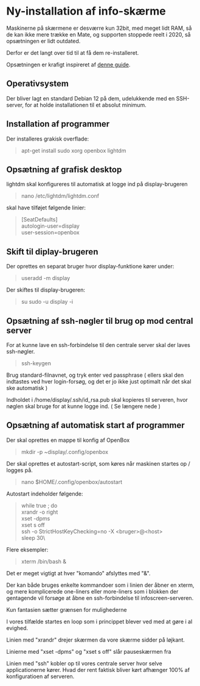 # Ny-installation af info-skærme

Maskinerne på skærmene er desværre kun 32bit, med meget lidt RAM, så de kan ikke mere trække en Mate, og supporten stoppede reelt i 2020, så opsætningen er lidt outdated.

Derfor er det langt over tid til at få dem re-installeret.

Opsætningen er krafigt inspireret af [denne guide](https://www.willhaley.com/blog/debian-fullscreen-gui-kiosk/).

## Operativsystem

Der bliver lagt en standard Debian 12 på dem, udelukkende med en SSH-server, for at holde installationen til et absolut minimum.

## Installation af programmer

Der installeres grakisk overflade:

>  apt-get install sudo xorg openbox lightdm

## Opsætning af grafisk desktop

lightdm skal konfigureres til automatisk at logge ind på display-brugeren

> nano /etc/lightdm/lightdm.conf

skal have tilføjet følgende linier:

> [SeatDefaults]\
> autologin-user=display\
> user-session=openbox

## Skift til diplay-brugeren

Der oprettes en separat bruger hvor display-funktione kører under:

>  useradd -m display

Der skiftes til display-brugeren:

> su sudo -u display -i

## Opsætning af ssh-nøgler til brug op mod central server

For at kunne lave en ssh-forbindelse til den centrale server skal der laves ssh-nøgler.

> ssh-keygen

Brug standard-filnavnet, og tryk enter ved passphrase ( ellers skal den indtastes ved hver login-forsøg, og det er jo ikke just optimalt når det skal ske automatisk )

Indholdet i /home/display/.ssh/id_rsa.pub skal kopieres til serveren, hvor nøglen skal bruge for at kunne logge ind. ( Se længere nede )


## Opsætning af automatisk start af programmer

Der skal oprettes en mappe til konfig af OpenBox

> mkdir -p ~display/.config/openbox

Der skal oprettes et autostart-script, som køres når maskinen startes op / logges på.

> nano $HOME/.config/openbox/autostart

Autostart indeholder følgende:

> while true ; do\
>     xrandr -o right\
>     xset -dpms\
>     xset s off\
>     ssh -o StrictHostKeyChecking=no -X &lt;bruger&gt;@&lt;host&gt;\
>     sleep 30\

Flere eksempler:

> xterm /bin/bash &

Det er meget vigtigt at hver "komando" afslyttes med "&".

Der kan både bruges enkelte kommandoer som i linien der åbner en xterm,
og mere komplicerede one-liners eller more-liners som i blokken der gentagende vil forsøge at åbne en ssh-forbindelse til infoscreen-serveren.

Kun fantasien sætter grænsen for mulighederne

I vores tilfælde startes en loop som i princippet blever ved med at gøre i al evighed.

Linien med "xrandr" drejer skærmen da vore skærme sidder på løjkant.

Linierne med "xset -dpms" og "xset s off" slår pauseskærmen fra

Linien med "ssh" kobler op til vores centrale server hvor selve applicationerne kører. Hvad der rent faktisk bliver kørt afhænger 100% af konfiguratioen af serveren.

